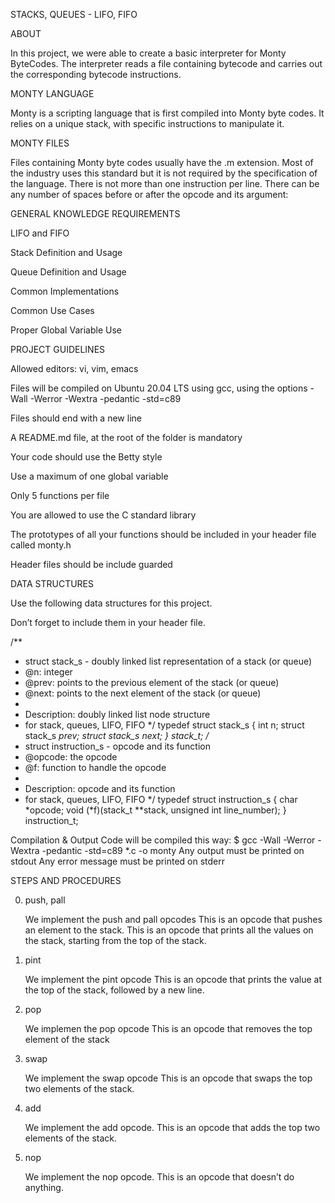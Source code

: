 STACKS, QUEUES - LIFO, FIFO

ABOUT 

In this project, we were able to create a basic interpreter for Monty ByteCodes. The interpreter reads a file containing bytecode and carries out the corresponding bytecode instructions.

MONTY LANGUAGE

Monty is a scripting language that is first compiled into Monty byte codes. It relies on a unique stack, with specific instructions to manipulate it.

MONTY FILES

Files containing Monty byte codes usually have the .m extension. Most of the industry uses this standard but it is not required by the specification of the language. There is not more than one instruction per line. There can be any number of spaces before or after the opcode and its argument:

GENERAL KNOWLEDGE REQUIREMENTS

LIFO and FIFO

Stack Definition and Usage

Queue Definition and Usage

Common Implementations

Common Use Cases

Proper Global Variable Use




PROJECT GUIDELINES

Allowed editors: vi, vim, emacs

Files will be compiled on Ubuntu 20.04 LTS using gcc, using the options -Wall -Werror -Wextra -pedantic -std=c89

Files should end with a new line

A README.md file, at the root of the folder is mandatory

Your code should use the Betty style

Use a maximum of one global variable

Only 5 functions per file

You are allowed to use the C standard library

The prototypes of all your functions should be included in your header file called monty.h

Header files should be include guarded




DATA STRUCTURES

Use the following data structures for this project.

Don’t forget to include them in your header file.

/**
 * struct stack_s - doubly linked list representation of a stack (or queue)
 * @n: integer
 * @prev: points to the previous element of the stack (or queue)
 * @next: points to the next element of the stack (or queue)
 *
 * Description: doubly linked list node structure
 * for stack, queues, LIFO, FIFO
 */
typedef struct stack_s
{
        int n;
        struct stack_s *prev;
        struct stack_s *next;
} stack_t;
/**
 * struct instruction_s - opcode and its function
 * @opcode: the opcode
 * @f: function to handle the opcode
 *
 * Description: opcode and its function
 * for stack, queues, LIFO, FIFO
 */
typedef struct instruction_s
{
        char *opcode;
        void (*f)(stack_t **stack, unsigned int line_number);
} instruction_t;

Compilation & Output
Code will be compiled this way:
$ gcc -Wall -Werror -Wextra -pedantic -std=c89 *.c -o monty
Any output must be printed on stdout
Any error message must be printed on stderr

STEPS AND PROCEDURES

0. push, pall

	We implement the push and pall opcodes
	This is an opcode that pushes an element to the stack.
	This is an opcode that prints all the values on the stack, starting from the top of the stack.

1. pint

	We implement the pint opcode
	This is an opcode that prints the value at the top of the stack, followed by a new line.

2. pop

	We implemen the pop opcode
	This is an opcode that removes the top element of the stack

3. swap

	We implement the swap opcode
	This is an opcode that swaps the top two elements of the stack.

4. add

	We implement the add opcode.
	This is an opcode that adds the top two elements of the stack.

5. nop

	We implement the nop opcode.
	This is an opcode that doesn’t do anything.
